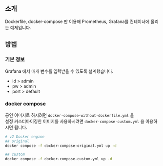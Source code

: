 ## 소개

Dockerfile, docker-compose 만 이용해 Prometheus, Grafana를 컨테이너에 올리는 예제입니다.

## 방법

### 기본 정보
Grafana 에서 매개 변수를 입력받을 수 있도록 설계했습니다.

- id > admin
- pw > admin
- port > default

### docker compose
공인 이미지로 하시려면 `docker-compose-without-dockerfile.yml` 을<br>
설정 커스터마이징한 이미지를 사용하시려면 `docker-compose-custom.yml` 을 이용하시면 됩니다.

```bash
# v2 Docker engine
## original
docker compose -f docker-compose-original.yml up -d

## custom
docker compose -f docker-compose-custom.yml up -d
```